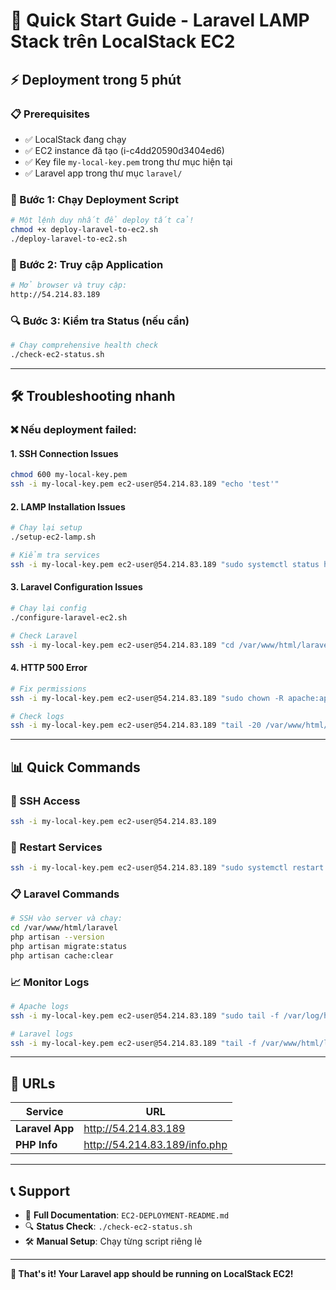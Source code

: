 # 🚀 Quick Start Guide - Laravel LAMP Stack trên LocalStack EC2

## ⚡ Deployment trong 5 phút

### 📋 Prerequisites
- ✅ LocalStack đang chạy
- ✅ EC2 instance đã tạo (i-c4dd20590d3404ed6)
- ✅ Key file `my-local-key.pem` trong thư mục hiện tại
- ✅ Laravel app trong thư mục `laravel/`

### 🎯 Bước 1: Chạy Deployment Script
```bash
# Một lệnh duy nhất để deploy tất cả!
chmod +x deploy-laravel-to-ec2.sh
./deploy-laravel-to-ec2.sh
```

### 🎉 Bước 2: Truy cập Application
```bash
# Mở browser và truy cập:
http://54.214.83.189
```

### 🔍 Bước 3: Kiểm tra Status (nếu cần)
```bash
# Chạy comprehensive health check
./check-ec2-status.sh
```

---

## 🛠️ Troubleshooting nhanh

### ❌ Nếu deployment failed:

#### 1. SSH Connection Issues
```bash
chmod 600 my-local-key.pem
ssh -i my-local-key.pem ec2-user@54.214.83.189 "echo 'test'"
```

#### 2. LAMP Installation Issues
```bash
# Chạy lại setup
./setup-ec2-lamp.sh

# Kiểm tra services
ssh -i my-local-key.pem ec2-user@54.214.83.189 "sudo systemctl status httpd mariadb"
```

#### 3. Laravel Configuration Issues
```bash
# Chạy lại config
./configure-laravel-ec2.sh

# Check Laravel
ssh -i my-local-key.pem ec2-user@54.214.83.189 "cd /var/www/html/laravel && php artisan --version"
```

#### 4. HTTP 500 Error
```bash
# Fix permissions
ssh -i my-local-key.pem ec2-user@54.214.83.189 "sudo chown -R apache:apache /var/www/html/laravel && sudo chmod -R 775 /var/www/html/laravel/storage /var/www/html/laravel/bootstrap/cache"

# Check logs
ssh -i my-local-key.pem ec2-user@54.214.83.189 "tail -20 /var/www/html/laravel/storage/logs/laravel.log"
```

---

## 📊 Quick Commands

### 🔗 SSH Access
```bash
ssh -i my-local-key.pem ec2-user@54.214.83.189
```

### 🔄 Restart Services
```bash
ssh -i my-local-key.pem ec2-user@54.214.83.189 "sudo systemctl restart httpd mariadb"
```

### 📋 Laravel Commands
```bash
# SSH vào server và chạy:
cd /var/www/html/laravel
php artisan --version
php artisan migrate:status
php artisan cache:clear
```

### 📈 Monitor Logs
```bash
# Apache logs
ssh -i my-local-key.pem ec2-user@54.214.83.189 "sudo tail -f /var/log/httpd/error_log"

# Laravel logs
ssh -i my-local-key.pem ec2-user@54.214.83.189 "tail -f /var/www/html/laravel/storage/logs/laravel.log"
```

---

## 🎯 URLs

| Service | URL |
|---------|-----|
| **Laravel App** | http://54.214.83.189 |
| **PHP Info** | http://54.214.83.189/info.php |

---

## 📞 Support

- 📖 **Full Documentation**: `EC2-DEPLOYMENT-README.md`
- 🔍 **Status Check**: `./check-ec2-status.sh`
- 🛠️ **Manual Setup**: Chạy từng script riêng lẻ

---

**🎉 That's it! Your Laravel app should be running on LocalStack EC2!**
